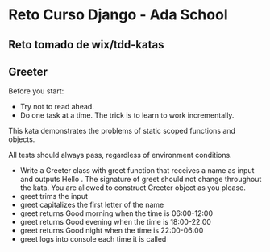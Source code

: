 # Reto Curso Django - Ada School
## Reto tomado de wix/tdd-katas

## Greeter
Before you start:
* Try not to read ahead.
* Do one task at a time. The trick is to learn to work incrementally.

This kata demonstrates the problems of static scoped functions and objects.

All tests should always pass, regardless of environment conditions.

* Write a Greeter class with greet function that receives a name as input and outputs Hello <name>. The signature of greet should not change throughout the kata. You are allowed to construct Greeter object as you please.
* greet trims the input
* greet capitalizes the first letter of the name
* greet returns Good morning <name> when the time is 06:00-12:00
* greet returns Good evening <name> when the time is 18:00-22:00
* greet returns Good night <name> when the time is 22:00-06:00
* greet logs into console each time it is called